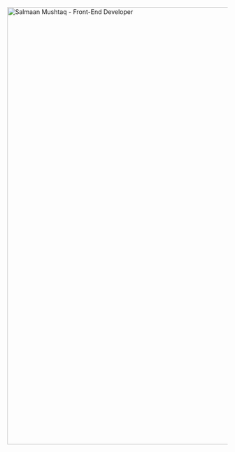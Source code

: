   <img src="https://github.com/salmaan-mushtaq/salmaan-mushtaq/rainbow-superthin.webp" alt="Salmaan Mushtaq - Front-End Developer" width="1000" />
